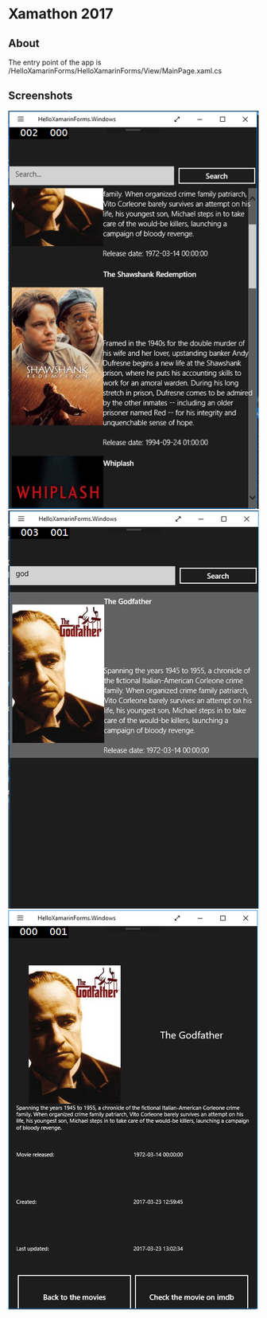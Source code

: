# Xamathon 2017 
## About
The entry point of the app is /HelloXamarinForms/HelloXamarinForms/View/MainPage.xaml.cs
## Screenshots 
![Image](https://github.com/snorrwe/Xamathon-2017-working-code/blob/master/screenshots/1.PNG)
![Image](https://github.com/snorrwe/Xamathon-2017-working-code/blob/master/screenshots/2.PNG)
![Image](https://github.com/snorrwe/Xamathon-2017-working-code/blob/master/screenshots/3.PNG)
